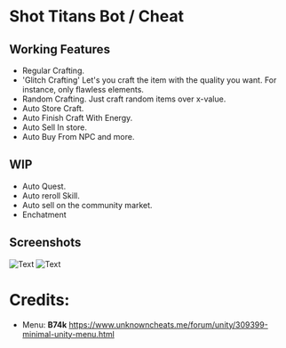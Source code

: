 # Shot Titans Bot / Cheat

## Working Features 

* Regular Crafting.
* 'Glitch Crafting' Let's you craft the item with the quality you want. For instance, only flawless elements. 
* Random Crafting. Just craft random items over x-value.
* Auto Store Craft.
* Auto Finish Craft With Energy.
* Auto Sell In store.
* Auto Buy From NPC and more.

## WIP
* Auto Quest.
* Auto reroll Skill.
* Auto sell on the community market.
* Enchatment

## Screenshots
![Text](https://i.imgur.com/5umUUxz.jpeg)
![Text](https://i.imgur.com/uwJDLso.png)


# Credits:
* Menu: **B74k** https://www.unknowncheats.me/forum/unity/309399-minimal-unity-menu.html
